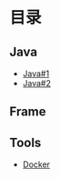 # 目录
## Java

- [Java#1](https://github.com/Anhlaidh/Notes/blob/master/src/Java.md)
- [Java#2](https://github.com/Anhlaidh/Notes/blob/master/src/Java_Advanced.md)

## Frame

## Tools

- [Docker](https://github.com/Anhlaidh/Notes/blob/master/src/Docker.md)